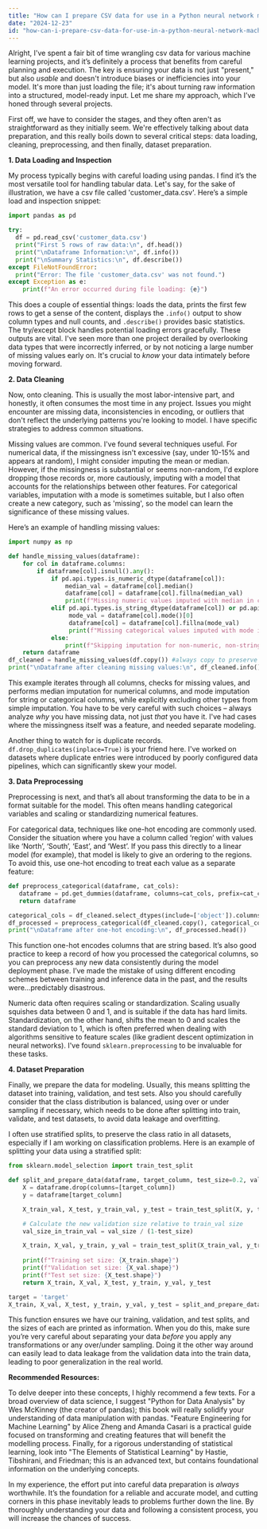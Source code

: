 ```yaml
---
title: "How can I prepare CSV data for use in a Python neural network machine learning model?"
date: "2024-12-23"
id: "how-can-i-prepare-csv-data-for-use-in-a-python-neural-network-machine-learning-model"
---
```


Alright,  I've spent a fair bit of time wrangling csv data for various machine learning projects, and it’s definitely a process that benefits from careful planning and execution. The key is ensuring your data is not just "present," but also *usable* and doesn't introduce biases or inefficiencies into your model. It's more than just loading the file; it's about turning raw information into a structured, model-ready input. Let me share my approach, which I’ve honed through several projects.

First off, we have to consider the stages, and they often aren't as straightforward as they initially seem. We're effectively talking about data preparation, and this really boils down to several critical steps: data loading, cleaning, preprocessing, and then finally, dataset preparation.

**1. Data Loading and Inspection**

My process typically begins with careful loading using pandas. I find it’s the most versatile tool for handling tabular data. Let's say, for the sake of illustration, we have a csv file called 'customer_data.csv'. Here’s a simple load and inspection snippet:

```python
import pandas as pd

try:
  df = pd.read_csv('customer_data.csv')
  print("First 5 rows of raw data:\n", df.head())
  print("\nDataframe Information:\n", df.info())
  print("\nSummary Statistics:\n", df.describe())
except FileNotFoundError:
  print("Error: The file 'customer_data.csv' was not found.")
except Exception as e:
    print(f"An error occurred during file loading: {e}")
```

This does a couple of essential things: loads the data, prints the first few rows to get a sense of the content, displays the `.info()` output to show column types and null counts, and `.describe()` provides basic statistics. The try/except block handles potential loading errors gracefully. These outputs are vital. I've seen more than one project derailed by overlooking data types that were incorrectly inferred, or by not noticing a large number of missing values early on. It's crucial to *know* your data intimately before moving forward.

**2. Data Cleaning**

Now, onto cleaning. This is usually the most labor-intensive part, and honestly, it often consumes the most time in any project. Issues you might encounter are missing data, inconsistencies in encoding, or outliers that don't reflect the underlying patterns you're looking to model. I have specific strategies to address common situations.

Missing values are common. I've found several techniques useful. For numerical data, if the missingness isn't excessive (say, under 10-15% and appears at random), I might consider imputing the mean or median. However, if the missingness is substantial or seems non-random, I'd explore dropping those records or, more cautiously, imputing with a model that accounts for the relationships between other features. For categorical variables, imputation with a mode is sometimes suitable, but I also often create a new category, such as 'missing', so the model can learn the significance of these missing values.

Here’s an example of handling missing values:

```python
import numpy as np

def handle_missing_values(dataframe):
    for col in dataframe.columns:
        if dataframe[col].isnull().any():
            if pd.api.types.is_numeric_dtype(dataframe[col]):
                median_val = dataframe[col].median()
                dataframe[col] = dataframe[col].fillna(median_val)
                print(f"Missing numeric values imputed with median in column: {col}")
            elif pd.api.types.is_string_dtype(dataframe[col]) or pd.api.types.is_categorical_dtype(dataframe[col]):
                 mode_val = dataframe[col].mode()[0]
                 dataframe[col] = dataframe[col].fillna(mode_val)
                 print(f"Missing categorical values imputed with mode in column: {col}")
            else:
                print(f"Skipping imputation for non-numeric, non-string column: {col}")
    return dataframe
df_cleaned = handle_missing_values(df.copy()) #always copy to preserve original
print("\nDataframe after cleaning missing values:\n", df_cleaned.info())
```

This example iterates through all columns, checks for missing values, and performs median imputation for numerical columns, and mode imputation for string or categorical columns, while explicitly excluding other types from simple imputation. You have to be very careful with such choices – always analyze *why* you have missing data, not just *that* you have it. I've had cases where the missingness itself was a feature, and needed separate modeling.

Another thing to watch for is duplicate records. `df.drop_duplicates(inplace=True)` is your friend here. I've worked on datasets where duplicate entries were introduced by poorly configured data pipelines, which can significantly skew your model.

**3. Data Preprocessing**

Preprocessing is next, and that’s all about transforming the data to be in a format suitable for the model. This often means handling categorical variables and scaling or standardizing numerical features.

For categorical data, techniques like one-hot encoding are commonly used. Consider the situation where you have a column called ‘region’ with values like ‘North’, ‘South’, ‘East’, and ‘West’. If you pass this directly to a linear model (for example), that model is likely to give an ordering to the regions. To avoid this, use one-hot encoding to treat each value as a separate feature:

```python
def preprocess_categorical(dataframe, cat_cols):
   dataframe = pd.get_dummies(dataframe, columns=cat_cols, prefix=cat_cols)
   return dataframe

categorical_cols = df_cleaned.select_dtypes(include=['object']).columns.tolist()
df_processed = preprocess_categorical(df_cleaned.copy(), categorical_cols)
print("\nDataframe after one-hot encoding:\n", df_processed.head())
```

This function one-hot encodes columns that are string based. It’s also good practice to keep a record of how you processed the categorical columns, so you can preprocess any new data consistently during the model deployment phase. I’ve made the mistake of using different encoding schemes between training and inference data in the past, and the results were…predictably disastrous.

Numeric data often requires scaling or standardization. Scaling usually squishes data between 0 and 1, and is suitable if the data has hard limits. Standardization, on the other hand, shifts the mean to 0 and scales the standard deviation to 1, which is often preferred when dealing with algorithms sensitive to feature scales (like gradient descent optimization in neural networks). I've found `sklearn.preprocessing` to be invaluable for these tasks.

**4. Dataset Preparation**

Finally, we prepare the data for modeling. Usually, this means splitting the dataset into training, validation, and test sets. Also you should carefully consider that the class distribution is balanced, using over or under sampling if necessary, which needs to be done after splitting into train, validate, and test datasets, to avoid data leakage and overfitting.

I often use stratified splits, to preserve the class ratio in all datasets, especially if I am working on classification problems. Here is an example of splitting your data using a stratified split:

```python
from sklearn.model_selection import train_test_split

def split_and_prepare_data(dataframe, target_column, test_size=0.2, val_size=0.2, random_state=42):
    X = dataframe.drop(columns=[target_column])
    y = dataframe[target_column]

    X_train_val, X_test, y_train_val, y_test = train_test_split(X, y, test_size=test_size, random_state=random_state, stratify=y)

    # Calculate the new validation size relative to train_val size
    val_size_in_train_val = val_size / (1-test_size)

    X_train, X_val, y_train, y_val = train_test_split(X_train_val, y_train_val, test_size=val_size_in_train_val, random_state=random_state, stratify=y_train_val)
    
    print(f"Training set size: {X_train.shape}")
    print(f"Validation set size: {X_val.shape}")
    print(f"Test set size: {X_test.shape}")
    return X_train, X_val, X_test, y_train, y_val, y_test

target = 'target'
X_train, X_val, X_test, y_train, y_val, y_test = split_and_prepare_data(df_processed.copy(), target)
```

This function ensures we have our training, validation, and test splits, and the sizes of each are printed as information. When you do this, make sure you’re very careful about separating your data *before* you apply any transformations or any over/under sampling. Doing it the other way around can easily lead to data leakage from the validation data into the train data, leading to poor generalization in the real world.

**Recommended Resources:**

To delve deeper into these concepts, I highly recommend a few texts. For a broad overview of data science, I suggest "Python for Data Analysis" by Wes McKinney (the creator of pandas); this book will really solidify your understanding of data manipulation with pandas. "Feature Engineering for Machine Learning" by Alice Zheng and Amanda Casari is a practical guide focused on transforming and creating features that will benefit the modelling process. Finally, for a rigorous understanding of statistical learning, look into "The Elements of Statistical Learning" by Hastie, Tibshirani, and Friedman; this is an advanced text, but contains foundational information on the underlying concepts.

In my experience, the effort put into careful data preparation is *always* worthwhile. It’s the foundation for a reliable and accurate model, and cutting corners in this phase inevitably leads to problems further down the line. By thoroughly understanding your data and following a consistent process, you will increase the chances of success.
